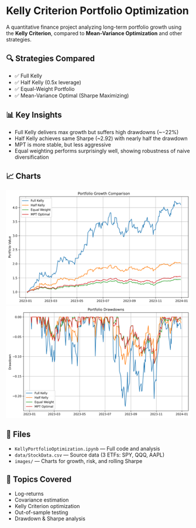# Kelly Criterion Portfolio Optimization

A quantitative finance project analyzing long-term portfolio growth using the **Kelly Criterion**, compared to **Mean-Variance Optimization** and other strategies.

## 🔍 Strategies Compared
- ✅ Full Kelly
- ✅ Half Kelly (0.5x leverage)
- ✅ Equal-Weight Portfolio
- ✅ Mean-Variance Optimal (Sharpe Maximizing)

## 📊 Key Insights
- Full Kelly delivers max growth but suffers high drawdowns (~−22%)
- Half Kelly achieves same Sharpe (~2.92) with nearly half the drawdown
- MPT is more stable, but less aggressive
- Equal weighting performs surprisingly well, showing robustness of naive diversification

## 📈 Charts
![Growth](images/plot_growth.png)
![Drawdown](images/drawdown.png)

## 📁 Files
- `KellyPortfolioOptimization.ipynb` — Full code and analysis
- `data/StockData.csv` — Source data (3 ETFs: SPY, QQQ, AAPL)
- `images/` — Charts for growth, risk, and rolling Sharpe

## 🧠 Topics Covered
- Log-returns
- Covariance estimation
- Kelly Criterion optimization
- Out-of-sample testing
- Drawdown & Sharpe analysis
